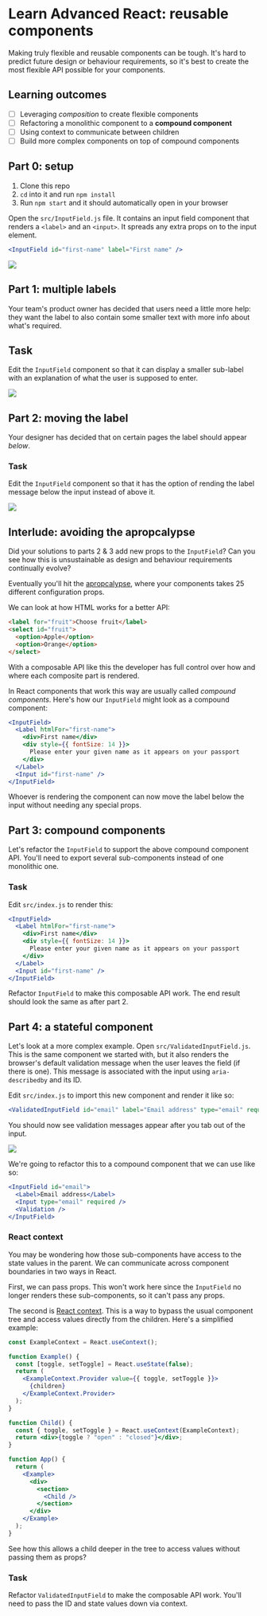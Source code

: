 # Learn Advanced React: reusable components

Making truly flexible and reusable components can be tough. It's hard to predict future design or behaviour requirements, so it's best to create the most flexible API possible for your components.

## Learning outcomes

- [ ] Leveraging _composition_ to create flexible components
- [ ] Refactoring a monolithic component to a **compound component**
- [ ] Using context to communicate between children
- [ ] Build more complex components on top of compound components

## Part 0: setup

1. Clone this repo
1. `cd` into it and run `npm install`
1. Run `npm start` and it should automatically open in your browser

Open the `src/InputField.js` file. It contains an input field component that renders a `<label>` and an `<input>`. It spreads any extra props on to the input element.

```jsx
<InputField id="first-name" label="First name" />
```

![](./screenshots/initial.png)

## Part 1: multiple labels

Your team's product owner has decided that users need a little more help: they want the label to also contain some smaller text with more info about what's required.

## Task

Edit the `InputField` component so that it can display a smaller sub-label with an explanation of what the user is supposed to enter.

![](./screenshots/part-1.png)

## Part 2: moving the label

Your designer has decided that on certain pages the label should appear _below_.

### Task

Edit the `InputField` component so that it has the option of rending the label message below the input instead of above it.

![](./screenshots/part-2.png)

## Interlude: avoiding the apropcalypse

Did your solutions to parts 2 & 3 add new props to the `InputField`? Can you see how this is unsustainable as design and behaviour requirements continually evolve?

Eventually you'll hit the [apropcalypse](https://twitter.com/gurlcode/status/1002110517094371328?lang=en), where your components takes 25 different configuration props.

We can look at how HTML works for a better API:

```html
<label for="fruit">Choose fruit</label>
<select id="fruit">
  <option>Apple</option>
  <option>Orange</option>
</select>
```

With a composable API like this the developer has full control over how and where each composite part is rendered.

In React components that work this way are usually called _compound components_. Here's how our `InputField` might look as a compound component:

```jsx
<InputField>
  <Label htmlFor="first-name">
    <div>First name</div>
    <div style={{ fontSize: 14 }}>
      Please enter your given name as it appears on your passport
    </div>
  </Label>
  <Input id="first-name" />
</InputField>
```

Whoever is rendering the component can now move the label below the input without needing any special props.

<!-- Since the components compose together developers already know how to use them. We can make all kinds of variants without ever touching the underlying component. -->

## Part 3: compound components

Let's refactor the `InputField` to support the above compound component API. You'll need to export several sub-components instead of one monolithic one.

### Task

Edit `src/index.js` to render this:

```jsx
<InputField>
  <Label htmlFor="first-name">
    <div>First name</div>
    <div style={{ fontSize: 14 }}>
      Please enter your given name as it appears on your passport
    </div>
  </Label>
  <Input id="first-name" />
</InputField>
```

Refactor `InputField` to make this composable API work. The end result should look the same as after part 2.

## Part 4: a stateful component

Let's look at a more complex example. Open `src/ValidatedInputField.js`. This is the same component we started with, but it also renders the browser's default validation message when the user leaves the field (if there is one). This message is associated with the input using `aria-describedby` and its ID.

Edit `src/index.js` to import this new component and render it like so:

```jsx
<ValidatedInputField id="email" label="Email address" type="email" required />
```

You should now see validation messages appear after you tab out of the input.

![](./screenshots/part-4.png)

We're going to refactor this to a compound component that we can use like so:

```jsx
<InputField id="email">
  <Label>Email address</Label>
  <Input type="email" required />
  <Validation />
</InputField>
```

### React context

You may be wondering how those sub-components have access to the state values in the parent. We can communicate across component boundaries in two ways in React.

First, we can pass props. This won't work here since the `InputField` no longer renders these sub-components, so it can't pass any props.

The second is [React context](https://reactjs.org/docs/hooks-reference.html#usecontext). This is a way to bypass the usual component tree and access values directly from the children. Here's a simplified example:

```jsx
const ExampleContext = React.useContext();

function Example() {
  const [toggle, setToggle] = React.useState(false);
  return (
    <ExampleContext.Provider value={{ toggle, setToggle }}>
      {children}
    </ExampleContext.Provider>
  );
}

function Child() {
  const { toggle, setToggle } = React.useContext(ExampleContext);
  return <div>{toggle ? "open" : "closed"}</div>;
}

function App() {
  return (
    <Example>
      <div>
        <section>
          <Child />
        </section>
      </div>
    </Example>
  );
}
```

See how this allows a child deeper in the tree to access values without passing them as props?

### Task

Refactor `ValidatedInputField` to make the composable API work. You'll need to pass the ID and state values down via context.

